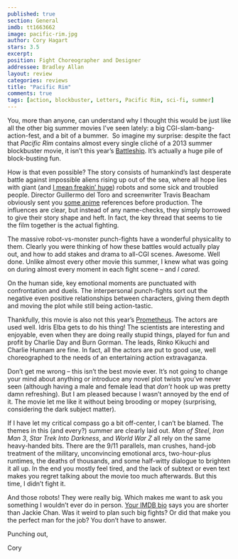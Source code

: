```yaml
---
published: true
section: General
imdb: tt1663662
image: pacific-rim.jpg
author: Cory Hagart
stars: 3.5
excerpt: 
position: Fight Choreographer and Designer
addressee: Bradley Allan
layout: review
categories: reviews
title: "Pacific Rim"
comments: true
tags: [action, blockbuster, Letters, Pacific Rim, sci-fi, summer]
---
```

<p>You, more than anyone, can understand why I thought this would be just like all the other big summer movies I&rsquo;ve seen lately: a big CGI-slam-bang-action-fest, and a bit of a bummer.&nbsp; So imagine my surprise: despite the fact that <em>Pacific Rim</em> contains almost every single clich&eacute; of a 2013 summer blockbuster movie, it isn&rsquo;t this year&rsquo;s <a href="/letters/2012/5/18/battleship.html">Battleship</a>. It&rsquo;s actually a huge pile of block-busting fun.</p>
<p>How is that even possible? The story consists of humankind&rsquo;s last desperate battle against impossible aliens rising up out of the sea, where all hope lies with giant (and <a href="http://veryaware.com/2013/04/awesome-infographic-the-jaegers-from-pacific-rim-are-big-big-big/">I mean freakin&rsquo; huge</a>) robots and some sick and troubled people. Director Guillermo del Toro and screenwriter Travis Beacham obviously sent you <a href="http://en.wikipedia.org/wiki/Neon_Genesis_Evangelion_(anime)">some anime</a> references before production. The influences are clear, but instead of any name-checks, they simply borrowed to give their story shape and heft. In fact, the key thread that seems to tie the film together is the actual fighting.</p>
<p>The massive robot-vs-monster punch-fights have a wonderful physicality to them. Clearly you were thinking of how these battles would actually play out, and how to add stakes and drama to all-CGI scenes. Awesome. Well done. Unlike almost every other movie this summer, I knew what was going on during almost every moment in each fight scene &ndash; and <em>I cared</em>.</p>
<p>On the human side, key emotional moments are punctuated with confrontation and duels. The interpersonal punch-fights sort out the negative even positive relationships between characters, giving them depth and moving the plot while still being action-tastic.</p>
<p>Thankfully, this movie is also not this year&rsquo;s <a href="/letters/2012/6/12/prometheus.html">Prometheus</a>. The actors are used well. Idris Elba gets to do his thing! The scientists are interesting and enjoyable, even when they are doing really stupid things, played for fun and profit by Charlie Day and Burn Gorman. The leads, Rinko Kikuchi and Charlie Hunnam are fine. In fact, all the actors are put to good use, well choreographed to the needs of an entertaining action extravaganza.</p>
<p>Don&rsquo;t get me wrong &ndash; this isn&rsquo;t the best movie ever. It&rsquo;s not going to change your mind about anything or introduce any novel plot twists you&rsquo;ve never seen (although having a male and female lead that <em>don&rsquo;t </em>hook up was pretty damn refreshing). But I am pleased because I wasn&rsquo;t annoyed by the end of it. The movie let me like it without being brooding or mopey (surprising, considering the dark subject matter).</p>
<p>If I have let my critical compass go a bit off-center, I can&rsquo;t be blamed. The themes in this (and every?) summer are clearly laid out. <em>Man of Steel</em>, <em>Iron Man 3</em>, <em>Star Trek Into Darkness</em>, and <em>World War Z</em> all rely on the same heavy-handed bits. There are the 9/11 parallels, man crushes, hand-job treatment of the military, unconvincing emotional arcs, two-hour-plus runtimes, the deaths of thousands, and some half-witty dialogue to brighten it all up. In the end you mostly feel tired, and the lack of subtext or even text makes you regret talking about the movie too much afterwards. But this time, I didn&rsquo;t fight it.</p>
<p>And those robots! They were really big. Which makes me want to ask you something I wouldn&rsquo;t ever do in person. <a href="http://www.imdb.com/name/nm0015904/bio">Your IMDB bio</a> says you are shorter than Jackie Chan. Was it weird to plan such big fights? Or did that make you the perfect man for the job? You don&rsquo;t have to answer.&nbsp;</p>
<p>Punching out,</p>
<p>Cory</p>
